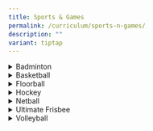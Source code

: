 ```yaml
---
title: Sports & Games
permalink: /curriculum/sports-n-games/
description: ""
variant: tiptap
---
```

<div data-type="detailGroup" class="isomer-accordion isomer-accordion-white">
<details class="isomer-details">
<summary>Badminton</summary>
<div data-type="detailsContent" class="isomer-details-content">
<table style="minWidth: 50px">
<colgroup>
<col>
<col>
</colgroup>
<tbody>
<tr>
<th rowspan="1" colspan="2">
<p>Organisation Chart</p>
</th>
</tr>
<tr>
<td rowspan="1" colspan="2">
<p>Teachers-in-Charge</p>
</td>
</tr>
<tr>
<td rowspan="1" colspan="1">
<p>Badminton Boys</p>
</td>
<td rowspan="1" colspan="1">
<p>Badminton Girls</p>
</td>
</tr>
<tr>
<td rowspan="1" colspan="1">
<p>Mr Lim Wee (I/C)
<br>Mr Yeo Keng Boon Kenneth (2 I/C)
<br>Mr Ganesh Kumar Ponnalagu
<br>
</p>
</td>
<td rowspan="1" colspan="1">
<p>Darshini D/O Gunaseigaran (I/C)
<br>Tan Qiu Yan (2 I/C)</p>
</td>
</tr>
</tbody>
</table>
<table style="minWidth: 25px">
<colgroup>
<col>
</colgroup>
<tbody>
<tr>
<th rowspan="1" colspan="1">
<p>Coach</p>
</th>
</tr>
<tr>
<td rowspan="1" colspan="1">
<p>Mr Keu Yin Song
<br>Mr Er Hock Tee</p>
</td>
</tr>
</tbody>
</table>
<table style="minWidth: 100px">
<colgroup>
<col>
<col>
<col>
<col>
</colgroup>
<tbody>
<tr>
<th rowspan="1" colspan="4">
<p><strong>CCA Schedule</strong>
</p>
</th>
</tr>
<tr>
<td rowspan="1" colspan="1">
<p></p>
</td>
<td rowspan="1" colspan="1">
<p>Training Venue</p>
</td>
<td rowspan="1" colspan="1">
<p>Training Day One</p>
</td>
<td rowspan="1" colspan="1">
<p><strong>Training Day Two</strong>
</p>
</td>
</tr>
<tr>
<td rowspan="1" colspan="1">
<p>Boys</p>
</td>
<td rowspan="1" colspan="1">
<p>School Hall</p>
</td>
<td rowspan="1" colspan="1">
<p>Monday 2.00pm - 4.00pm
<br>Monday 4.00pm - 6.15pm
<br>
</p>
</td>
<td rowspan="1" colspan="1">
<p>Wednesday 2.00pm - 4.00pm
<br>Wednesday 4.00pm - 6.15pm
<br>
</p>
</td>
</tr>
<tr>
<td rowspan="1" colspan="1">
<p>Girls</p>
</td>
<td rowspan="1" colspan="1">
<p>School Hall</p>
</td>
<td rowspan="1" colspan="1">
<p>Wednesday 3.00pm - 6.00pm
<br>(Only for School Team)</p>
</td>
<td rowspan="1" colspan="1">
<p>Friday 1.30pm - 3.30pm
<br>Friday 3.30pm - 5.30pm
<br>
</p>
</td>
</tr>
</tbody>
</table>
<table style="minWidth: 50px">
<colgroup>
<col>
<col>
</colgroup>
<tbody>
<tr>
<th rowspan="1" colspan="2">
<p>Executive Team</p>
</th>
</tr>
<tr>
<td rowspan="1" colspan="2">
<p>Boy's Team</p>
</td>
</tr>
<tr>
<td rowspan="1" colspan="1">
<p>Captain</p>
</td>
<td rowspan="1" colspan="1">
<p>Tan Kai Tze (B Division)</p>
</td>
</tr>
<tr>
<td rowspan="1" colspan="1">
<p>Vice-Captains</p>
</td>
<td rowspan="1" colspan="1">
<p>Kotian Gurupreeth Purandara (B Division)
<br>Balasubramanian Aswin Kumar (B Division)</p>
</td>
</tr>
<tr>
<td rowspan="1" colspan="1">
<p>Events &amp; Publicity Head</p>
</td>
<td rowspan="1" colspan="1">
<p>Felix Lee Yize</p>
</td>
</tr>
<tr>
<td rowspan="1" colspan="1">
<p>Logistics Head</p>
</td>
<td rowspan="1" colspan="1">
<p>Hia Wei Dai</p>
</td>
</tr>
<tr>
<td rowspan="1" colspan="1">
<p>Welfare Head</p>
</td>
<td rowspan="1" colspan="1">
<p>Mui Yu Zheng, Jayden</p>
</td>
</tr>
<tr>
<td rowspan="1" colspan="1">
<p>Level Coordinator Head
<br>Assistant Level Coordinator
<br>
</p>
</td>
<td rowspan="1" colspan="1">
<p>Rusyaidi Bin Rohaizat
<br>Muhammad Ukasyah Bin Mohd Ismadi</p>
</td>
</tr>
</tbody>
</table>
<table style="minWidth: 50px">
<colgroup>
<col>
<col>
</colgroup>
<tbody>
<tr>
<th rowspan="1" colspan="2">
<p></p>
</th>
</tr>
<tr>
<td rowspan="1" colspan="2">
<p>Girl's Team</p>
</td>
</tr>
<tr>
<td rowspan="1" colspan="1">
<p>Captains</p>
</td>
<td rowspan="1" colspan="1">
<p>(3E3) Antu Angelena
<br>
</p>
</td>
</tr>
<tr>
<td rowspan="1" colspan="1">
<p>Vice-Captains</p>
</td>
<td rowspan="1" colspan="1">
<p>(3N3) Jezreel Ching Yi Xuan
<br>
</p>
</td>
</tr>
<tr>
<td rowspan="1" colspan="1">
<p>Publicity &amp; Events Head
<br>
</p>
</td>
<td rowspan="1" colspan="1">
<p>(3E2) Fedora Tan Cixi
<br>
</p>
</td>
</tr>
<tr>
<td rowspan="1" colspan="1">
<p>Logistics Head</p>
</td>
<td rowspan="1" colspan="1">
<p>(3E2) Bun Le Xuan</p>
</td>
</tr>
<tr>
<td rowspan="1" colspan="1">
<p>Welfare Head
<br>
</p>
</td>
<td rowspan="1" colspan="1">
<p>(3E2) Erika Chua Shi Xuan
<br>
</p>
</td>
</tr>
<tr>
<td rowspan="1" colspan="1">
<p>Lower Sec Coordinator</p>
</td>
<td rowspan="1" colspan="1">
<p>(2IY) Lakshya Bhujanga Kotian</p>
</td>
</tr>
<tr>
<td rowspan="1" colspan="1">
<p>Upper Sec Coordinator</p>
</td>
<td rowspan="1" colspan="1">
<p>(3E4) Tee Jia Xuan</p>
</td>
</tr>
</tbody>
</table>
<p></p>
<div class="isomer-image-wrapper">
<img style="width:500px" height="auto" width="100%" src="/images/badminton2.png">
</div>
<div class="isomer-image-wrapper">
<img style="width:500px" height="auto" width="100%" src="/images/badminton3.png">
</div>
<div class="isomer-image-wrapper">
<img style="width:500px" height="auto" width="100%" src="/images/badminton7.png">
</div>
</div>
</details>
<details class="isomer-details">
<summary>Basketball</summary>
<div data-type="detailsContent" class="isomer-details-content">
<h3>Basketball</h3>
<div class="isomer-image-wrapper">
<img style="width:500px" height="auto" width="100%" src="/images/basketballA.jpg">
</div>
<p></p>
<div class="isomer-image-wrapper">
<img style="width:500px" height="auto" width="100%" src="/images/basketballB.jpeg">
</div>
<p></p>
<p><strong>JWSS Basketball Team Logo</strong>
</p>
<div class="isomer-image-wrapper">
<img style="width:400px" height="auto" width="100%" src="/images/Logo.jpg">
</div>
<p></p>
<table style="minWidth: 100px">
<colgroup>
<col>
<col>
<col>
<col>
</colgroup>
<tbody>
<tr>
<th rowspan="1" colspan="4">
<p>CCA Schedule</p>
</th>
</tr>
<tr>
<td rowspan="1" colspan="1">
<p>Team</p>
</td>
<td rowspan="1" colspan="1">
<p>Training Venue</p>
</td>
<td rowspan="1" colspan="1">
<p>Training Day One</p>
</td>
<td rowspan="1" colspan="1">
<p>Training Day Two</p>
</td>
</tr>
<tr>
<td rowspan="1" colspan="1">
<p>Boys</p>
</td>
<td rowspan="1" colspan="1">
<p>Basketball Court</p>
</td>
<td rowspan="1" colspan="1">
<p>Monday 3.45 pm - 6.15 pm</p>
</td>
<td rowspan="1" colspan="1">
<p>Wednesday 3.45 pm - 6.15 pm</p>
</td>
</tr>
<tr>
<td rowspan="1" colspan="1">
<p>Girls</p>
</td>
<td rowspan="1" colspan="1">
<p>Basketball Court</p>
</td>
<td rowspan="1" colspan="1">
<p>Monday 3.45 pm - 6.15 pm</p>
</td>
<td rowspan="1" colspan="1">
<p>Friday 3.45 pm - 6.15 pm</p>
</td>
</tr>
</tbody>
</table>
<table style="minWidth: 25px">
<colgroup>
<col>
</colgroup>
<tbody>
<tr>
<th rowspan="1" colspan="1">
<p>Organisation Chart</p>
</th>
</tr>
<tr>
<td rowspan="1" colspan="1">
<p>Teachers-In-Charge</p>
</td>
</tr>
<tr>
<td rowspan="1" colspan="1">
<p><strong><u>Girls' Team</u></strong>
<br>Mdm Nur Farizah Binte Esman (I/C)
<br>Ms Luo Yuhui
<br>Mrs Salinah Zhu
<br>
<br><strong><u>Boy's Team</u></strong>
<br>Mr Yaw Kah Weng (I/C)
<br>Mr Hong Guangyu William (2 I/C)
<br>Mr Rajamanickam Thandavamurthy</p>
</td>
</tr>
</tbody>
</table>
<table style="minWidth: 25px">
<colgroup>
<col>
</colgroup>
<tbody>
<tr>
<th rowspan="1" colspan="1">
<p>Coaches</p>
</th>
</tr>
<tr>
<td rowspan="1" colspan="1">
<p>Mr Lee Kendy (C’ &amp; B’ Div Boys' Team)
<br>Ms Ng Su Wei (C’ &amp; B’ Div Girls' Team)</p>
</td>
</tr>
</tbody>
</table>
<table style="minWidth: 50px">
<colgroup>
<col>
<col>
</colgroup>
<tbody>
<tr>
<th rowspan="1" colspan="2">
<p>Executive Committee</p>
</th>
</tr>
<tr>
<td rowspan="1" colspan="1">
<p></p>
</td>
<td rowspan="1" colspan="1">
<p>Boys’ Team</p>
</td>
</tr>
<tr>
<td rowspan="1" colspan="1">
<p>‘B’ Division</p>
</td>
<td rowspan="1" colspan="1">
<p>Lim Jia An (Captain)
<br>Woo Chang Sheng (Vice-Captain)
<br>Donavan Tan Yi Fu (Vice-Captain)</p>
</td>
</tr>
<tr>
<td rowspan="1" colspan="1">
<p>‘C’ Division</p>
</td>
<td rowspan="1" colspan="1">
<p>Tan Jun Hau (Captain)
<br>Huang Zhi Bin (Vice-Captain)</p>
</td>
</tr>
<tr>
<td rowspan="1" colspan="1">
<p></p>
</td>
<td rowspan="1" colspan="1">
<p>Girls’ Team</p>
</td>
</tr>
<tr>
<td rowspan="1" colspan="1">
<p>‘B’ Division</p>
</td>
<td rowspan="1" colspan="1">
<p>Tan Yu Ing (Captain)
<br>Seri Dewi Binte Effendi (Vice-Captain)
<br>Yu Pei Wen (Vice-Captain)</p>
</td>
</tr>
<tr>
<td rowspan="1" colspan="1">
<p>‘C’ Division</p>
</td>
<td rowspan="1" colspan="1">
<p>- (Captain)
<br>
<br>- (Vice-Captain)</p>
</td>
</tr>
</tbody>
</table>
<h4>Achievements</h4>
<table style="minWidth: 75px">
<colgroup>
<col>
<col>
<col>
</colgroup>
<tbody>
<tr>
<th rowspan="1" colspan="1">
<p>Competition</p>
</th>
<th rowspan="1" colspan="1">
<p>Achievement</p>
</th>
<th rowspan="1" colspan="1">
<p>Year</p>
</th>
</tr>
<tr>
<td rowspan="1" colspan="1">
<p>West Zone ‘B’ Division Girls’ Basketball Championships</p>
</td>
<td rowspan="1" colspan="1">
<p>4th place</p>
</td>
<td rowspan="1" colspan="1">
<p>2022</p>
</td>
</tr>
<tr>
<td rowspan="1" colspan="1">
<p>West Zone ‘C’ Division Girls’ Basketball Championships</p>
</td>
<td rowspan="1" colspan="1">
<p>4th place</p>
</td>
<td rowspan="1" colspan="1">
<p>2018</p>
</td>
</tr>
<tr>
<td rowspan="1" colspan="1">
<p>ActiveSG Basketball Developmental League ‘B’ Division Girls</p>
</td>
<td rowspan="1" colspan="1">
<p>2nd Runner Up</p>
</td>
<td rowspan="1" colspan="1">
<p>2018</p>
</td>
</tr>
<tr>
<td rowspan="1" colspan="1">
<p>West Zone ‘B’ Division Boys’ Basketball Championships</p>
</td>
<td rowspan="1" colspan="1">
<p>4th place</p>
</td>
<td rowspan="1" colspan="1">
<p>2018</p>
</td>
</tr>
<tr>
<td rowspan="1" colspan="1">
<p>ActiveSG Basketball Developmental League ‘C’ Division Boys</p>
</td>
<td rowspan="1" colspan="1">
<p>4th place</p>
</td>
<td rowspan="1" colspan="1">
<p>2017</p>
</td>
</tr>
<tr>
<td rowspan="1" colspan="1">
<p>National 'B' Division Boys' Basketball Championships</p>
</td>
<td rowspan="1" colspan="1">
<p>Fair Play Award</p>
</td>
<td rowspan="1" colspan="1">
<p>2017</p>
</td>
</tr>
<tr>
<td rowspan="1" colspan="1">
<p>National 'B' Division Boys' Basketball Championships</p>
</td>
<td rowspan="1" colspan="1">
<p>4th place</p>
</td>
<td rowspan="1" colspan="1">
<p>2017</p>
</td>
</tr>
<tr>
<td rowspan="1" colspan="1">
<p>ActiveSG Basketball Developmental League ‘B’ Division Girls</p>
</td>
<td rowspan="1" colspan="1">
<p>4th place</p>
</td>
<td rowspan="1" colspan="1">
<p>2017</p>
</td>
</tr>
<tr>
<td rowspan="1" colspan="1">
<p>West Zone ‘B’ Division Girls’ Basketball Championships</p>
</td>
<td rowspan="1" colspan="1">
<p>4th place</p>
</td>
<td rowspan="1" colspan="1">
<p>2016</p>
</td>
</tr>
<tr>
<td rowspan="1" colspan="1">
<p>National ‘B’ Division Boys’ Basketball Championships</p>
</td>
<td rowspan="1" colspan="1">
<p>4th place</p>
</td>
<td rowspan="1" colspan="1">
<p>2015</p>
</td>
</tr>
<tr>
<td rowspan="1" colspan="1">
<p>West Zone ‘B’ Division Boys’ Basketball Championships</p>
</td>
<td rowspan="1" colspan="1">
<p>3rd place</p>
</td>
<td rowspan="1" colspan="1">
<p>2015</p>
</td>
</tr>
<tr>
<td rowspan="1" colspan="1">
<p>West Zone ‘B’ Division Girls’ Basketball Championships</p>
</td>
<td rowspan="1" colspan="1">
<p>4th place</p>
</td>
<td rowspan="1" colspan="1">
<p>2015</p>
</td>
</tr>
<tr>
<td rowspan="1" colspan="1">
<p>West Zone ‘C’ Division Boys’ Basketball Championships</p>
</td>
<td rowspan="1" colspan="1">
<p>4th place</p>
</td>
<td rowspan="1" colspan="1">
<p>2012</p>
</td>
</tr>
<tr>
<td rowspan="1" colspan="1">
<p>Jumpshot National Schools 'B' Division Girls Basketball Championships</p>
</td>
<td rowspan="1" colspan="1">
<p>Champions</p>
</td>
<td rowspan="1" colspan="1">
<p>2012</p>
</td>
</tr>
<tr>
<td rowspan="1" colspan="1">
<p>National 'B’ Division Girls’ Basketball Championships</p>
</td>
<td rowspan="1" colspan="1">
<p>3rd place</p>
</td>
<td rowspan="1" colspan="1">
<p>2011</p>
</td>
</tr>
<tr>
<td rowspan="1" colspan="1">
<p>West Zone 'B' Division Girls’ Basketball Championships</p>
</td>
<td rowspan="1" colspan="1">
<p>2nd place</p>
</td>
<td rowspan="1" colspan="1">
<p>2011</p>
</td>
</tr>
<tr>
<td rowspan="1" colspan="1">
<p>West Zone 'C' Division Boys’ Basketball Championships</p>
</td>
<td rowspan="1" colspan="1">
<p>2nd place</p>
</td>
<td rowspan="1" colspan="1">
<p>2011</p>
</td>
</tr>
<tr>
<td rowspan="1" colspan="1">
<p>National ‘B’ Division Girls’ Basketball Championships</p>
</td>
<td rowspan="1" colspan="1">
<p>Champions</p>
</td>
<td rowspan="1" colspan="1">
<p>2010</p>
</td>
</tr>
<tr>
<td rowspan="1" colspan="1">
<p>West Zone ‘B’ Division Girls’ Basketball Championships</p>
</td>
<td rowspan="1" colspan="1">
<p>2nd place</p>
</td>
<td rowspan="1" colspan="1">
<p>2010</p>
</td>
</tr>
<tr>
<td rowspan="1" colspan="1">
<p>BAS-Milo National U17 Girls’ Basketball Championships</p>
</td>
<td rowspan="1" colspan="1">
<p>4th place</p>
</td>
<td rowspan="1" colspan="1">
<p>2010</p>
</td>
</tr>
</tbody>
</table>
<div class="isomer-image-wrapper">
<img style="width:500px" height="auto" width="100%" src="/images/basketball1.png">
</div>
<div class="isomer-image-wrapper">
<img style="width:500px" height="auto" width="100%" src="/images/basketball2.png">
</div>
<div class="isomer-image-wrapper">
<img style="width:500px" height="auto" width="100%" src="/images/basketball3.png">
</div>
<p></p>
</div>
</details>
<details class="isomer-details">
<summary>Floorball</summary>
<div data-type="detailsContent" class="isomer-details-content">
<p></p>
<div class="isomer-image-wrapper">
<img style="width:500px" height="auto" width="100%" src="/images/floorball01.png">
</div>
<table style="minWidth: 50px">
<colgroup>
<col>
<col>
</colgroup>
<tbody>
<tr>
<th rowspan="1" colspan="2">
<p><strong>CCA Schedule</strong>
</p>
</th>
</tr>
<tr>
<td rowspan="1" colspan="1">
<p>Training Venue</p>
</td>
<td rowspan="1" colspan="1">
<p>Training Day One</p>
</td>
</tr>
<tr>
<td rowspan="1" colspan="1">
<p>Multi-Purpose Indoor Court</p>
</td>
<td rowspan="1" colspan="1">
<p>Wednesday 4pm – 6pm</p>
</td>
</tr>
<tr>
<td rowspan="1" colspan="1">
<p>Indoor Sports Hall (ISH)</p>
</td>
<td rowspan="1" colspan="1">
<p>Friday 1pm - 3pm</p>
</td>
</tr>
</tbody>
</table>
<table style="minWidth: 25px">
<colgroup>
<col>
</colgroup>
<tbody>
<tr>
<th rowspan="1" colspan="1">
<p><strong>Organisation Chart</strong>
</p>
</th>
</tr>
<tr>
<td rowspan="1" colspan="1">
<p>Teachers-In-Charge</p>
</td>
</tr>
<tr>
<td rowspan="1" colspan="1">
<p>Ms Nadirah (OIC)</p>
</td>
</tr>
</tbody>
</table>
<table style="minWidth: 25px">
<colgroup>
<col>
</colgroup>
<tbody>
<tr>
<th rowspan="1" colspan="1">
<p>Coach</p>
</th>
</tr>
<tr>
<td rowspan="1" colspan="1">
<p>Mr Khyrul</p>
</td>
</tr>
</tbody>
</table>
<table style="minWidth: 50px">
<colgroup>
<col>
<col>
</colgroup>
<tbody>
<tr>
<th rowspan="1" colspan="2">
<p>B Division</p>
</th>
</tr>
<tr>
<td rowspan="1" colspan="1">
<p>Captain</p>
</td>
<td rowspan="1" colspan="1">
<p>He Le Xuan (3E2)</p>
</td>
</tr>
<tr>
<td rowspan="1" colspan="1">
<p>Vice-Captain</p>
</td>
<td rowspan="1" colspan="1">
<p>Nur Adriana Marsya (3E4)
<br>
</p>
</td>
</tr>
<tr>
<td rowspan="1" colspan="1">
<p>Logistics IC</p>
</td>
<td rowspan="1" colspan="1">
<p>Yap YuTong (3E3)</p>
</td>
</tr>
</tbody>
</table>
<table style="minWidth: 50px">
<colgroup>
<col>
<col>
</colgroup>
<tbody>
<tr>
<th rowspan="1" colspan="2">
<p>C Division</p>
</th>
</tr>
<tr>
<td rowspan="1" colspan="1">
<p>Captain</p>
</td>
<td rowspan="1" colspan="1">
<p>Lin Jia Huan (2E2)</p>
</td>
</tr>
<tr>
<td rowspan="1" colspan="1">
<p>Vice-Captain</p>
</td>
<td rowspan="1" colspan="1">
<p>Delfia Iryani Binte Irwan (2E2)</p>
</td>
</tr>
<tr>
<td rowspan="1" colspan="1">
<p>Logistics IC</p>
</td>
<td rowspan="1" colspan="1">
<p>Chong Xin Xi (2E2)</p>
</td>
</tr>
</tbody>
</table>
<div class="isomer-image-wrapper">
<img style="width:500px" height="auto" width="100%" src="/images/floorball1.png">
</div>
<div class="isomer-image-wrapper">
<img style="width:500px" height="auto" width="100%" src="/images/floorball2.png">
</div>
<div class="isomer-image-wrapper">
<img style="width:500px" height="auto" width="100%" src="/images/floorball3.png">
</div>
<div class="isomer-image-wrapper">
<img style="width:500px" height="auto" width="100%" src="/images/floorball4.png">
</div>
<div class="isomer-image-wrapper">
<img style="width:500px" height="auto" width="100%" src="/images/floorball5.png">
</div>
<div class="isomer-image-wrapper">
<img style="width:500px" height="auto" width="100%" src="/images/floorball12.png">
</div>
</div>
</details>
<details class="isomer-details">
<summary>Hockey</summary>
<div data-type="detailsContent" class="isomer-details-content">
<table style="minWidth: 75px">
<colgroup>
<col>
<col>
<col>
</colgroup>
<tbody>
<tr>
<th rowspan="1" colspan="3">
<p>CCA Schedule</p>
</th>
</tr>
<tr>
<td rowspan="1" colspan="1">
<p>Training Venue</p>
</td>
<td rowspan="1" colspan="1">
<p>Training Day One</p>
</td>
<td rowspan="1" colspan="1">
<p>Training Day Two</p>
</td>
</tr>
<tr>
<td rowspan="1" colspan="1">
<p>School Field
<br>
</p>
</td>
<td rowspan="1" colspan="1">
<p>Friday
<br>3.30 pm - 6.00 pm</p>
</td>
<td rowspan="1" colspan="1">
<p>Monday/Wednesday
<br>3.30 pm - 6.00 pm
<br>(During Competition)</p>
</td>
</tr>
</tbody>
</table>
<table style="minWidth: 25px">
<colgroup>
<col>
</colgroup>
<tbody>
<tr>
<th rowspan="1" colspan="1">
<p>Orgnaisation Chart</p>
</th>
</tr>
<tr>
<td rowspan="1" colspan="1">
<p>Teachers-In-Charge</p>
</td>
</tr>
<tr>
<td rowspan="1" colspan="1">
<p>Mr Mustaqim Mohamed (OIC)</p>
</td>
</tr>
</tbody>
</table>
<div class="isomer-image-wrapper">
<img style="width:500px" height="auto" width="100%" src="/images/HockeyBoys.jpg">
</div>
<table style="minWidth: 25px">
<colgroup>
<col>
</colgroup>
<tbody>
<tr>
<th rowspan="1" colspan="1">
<p>Coaches</p>
</th>
</tr>
<tr>
<td rowspan="1" colspan="1">
<p>Mr Syed Syahmi
<br>Mr Sunil Prasad Eyamo</p>
</td>
</tr>
</tbody>
</table>
<table style="minWidth: 25px">
<colgroup>
<col>
</colgroup>
<tbody>
<tr>
<th rowspan="1" colspan="1">
<p>Key Appointment Holders</p>
</th>
</tr>
<tr>
<td rowspan="1" colspan="1">
<p>Mohamed ‘Irfan Dhiaulhaq (Captain)
<br>Muhammad Haidar (Vice-Captain)
<br>Appadurai Jaswanthram (Vice-Captain)
<br>Yap Ming Xuen (Welfare I/C)
<br>Sean Ng (Logistics I/C)</p>
</td>
</tr>
</tbody>
</table>
<div class="isomer-image-wrapper">
<img style="width:500px" height="auto" width="100%" src="/images/hockey3.png">
</div>
<p></p>
<p></p>
<p></p>
<p></p>
<p></p>
<p></p>
<p></p>
<p></p>
<p></p>
<p></p>
<p></p>
</div>
</details>
<details class="isomer-details">
<summary>Netball</summary>
<div data-type="detailsContent" class="isomer-details-content">
<p></p>
<div class="isomer-image-wrapper">
<img style="width:500px" height="auto" width="100%" src="/images/netball1.png">
</div>
<div class="isomer-image-wrapper">
<img style="width:500px" height="auto" width="100%" src="/images/netball2.png">
</div>
<div class="isomer-image-wrapper">
<img style="width:500px" height="auto" width="100%" src="/images/netball3.png">
</div>
<div class="isomer-image-wrapper">
<img style="width:500px" height="auto" width="100%" src="/images/netball4.png">
</div>
<div class="isomer-image-wrapper">
<img style="width:500px" height="auto" width="100%" src="/images/netball5.png">
</div>
<div class="isomer-image-wrapper">
<img style="width:500px" height="auto" width="100%" src="/images/netball13.png">
</div>
<div class="isomer-image-wrapper">
<img style="width:500px" height="auto" width="100%" src="/images/netball14.png">
</div>
<div class="isomer-image-wrapper">
<img style="width:500px" height="auto" width="100%" src="/images/netball1.png">
</div>
<p></p>
<p></p>
<p></p>
</div>
</details>
<details class="isomer-details">
<summary>Ultimate Frisbee</summary>
<div data-type="detailsContent" class="isomer-details-content">
<h3>Ultimate Frisbee</h3>
<div class="isomer-image-wrapper">
<img style="width:500px" height="auto" width="100%" src="/images/uf1.png">
</div>
<p></p>
<p>At JWSS, our CCA objectives are to</p>
<p>·&nbsp;&nbsp;&nbsp;&nbsp;&nbsp;&nbsp; teach and enhance the fundamental
skills of Ultimate Frisbee, including strategic gameplay.</p>
<p>·&nbsp;&nbsp;&nbsp;&nbsp;&nbsp;&nbsp; promote overall physical health
and fitness through stamina building and exercise.</p>
<p>·&nbsp;&nbsp;&nbsp;&nbsp;&nbsp;&nbsp; foster teamwork, communication,
and camaraderie among members.</p>
<p>·&nbsp;&nbsp;&nbsp;&nbsp;&nbsp;&nbsp; instil a healthy competitive spirit
and striving for excellence, on and off the field.</p>
<div class="isomer-image-wrapper">
<img style="width: 100%" height="auto" width="100%" alt="" src="/images/CCAs/CCA Updates/Photo_31_7_24__3_48_12_PM.jpg">
</div>
<div class="isomer-image-wrapper">
<img style="width: 100%" height="auto" width="100%" alt="" src="/images/CCAs/CCA Updates/frisbee.png">
</div>
<div class="isomer-image-wrapper">
<img style="width:500px" height="auto" width="100%" src="/images/uf2.png">
</div>
<table style="minWidth: 75px">
<colgroup>
<col>
<col>
<col>
</colgroup>
<tbody>
<tr>
<td rowspan="1" colspan="1">
<p>Competition</p>
</td>
<td rowspan="1" colspan="1">
<p>Achievement</p>
</td>
<td rowspan="1" colspan="1">
<p>Year</p>
</td>
</tr>
<tr>
<td rowspan="1" colspan="1">
<p><u>UPA(S) INTER-SCHOOL UNDER-17 ULTIMATE FRISBEE COMPETITION</u>
</p>
<p>&nbsp;</p>
</td>
<td rowspan="1" colspan="1">
<p>4<sup>th</sup> Placing</p>
</td>
<td rowspan="1" colspan="1">
<p>2024</p>
</td>
</tr>
</tbody>
</table>
<p></p>
<div class="isomer-image-wrapper">
<img style="width:500px" height="auto" width="100%" src="/images/uf3.png">
</div>
<p></p>
<div class="isomer-image-wrapper">
<img style="width:500px" height="auto" width="100%" src="/images/uf4.png">
</div>
<p></p>
<div class="isomer-image-wrapper">
<img style="width:500px" height="auto" width="100%" src="/images/uf5.png">
</div>
<p></p>
</div>
</details>
<details class="isomer-details">
<summary>Volleyball</summary>
<div data-type="detailsContent" class="isomer-details-content">
<div class="isomer-image-wrapper">
<img style="width:500px" height="auto" width="100%" src="/images/volleyball1.png">
</div>
<div class="isomer-image-wrapper">
<img style="width:500px" height="auto" width="100%" src="/images/volleyball2.png">
</div>
<div class="isomer-image-wrapper">
<img style="width:500px" height="auto" width="100%" src="/images/volleyball3.png">
</div>
<div class="isomer-image-wrapper">
<img style="width:500px" height="auto" width="100%" src="/images/volleyball9.png">
</div>
<div class="isomer-image-wrapper">
<img style="width:500px" height="auto" width="100%" src="/images/volleyball15.png">
</div>
<p></p>
<p></p>
<p></p>
<p></p>
<p></p>
<p></p>
<p></p>
</div>
</details>
</div>
<p></p>
<p></p>